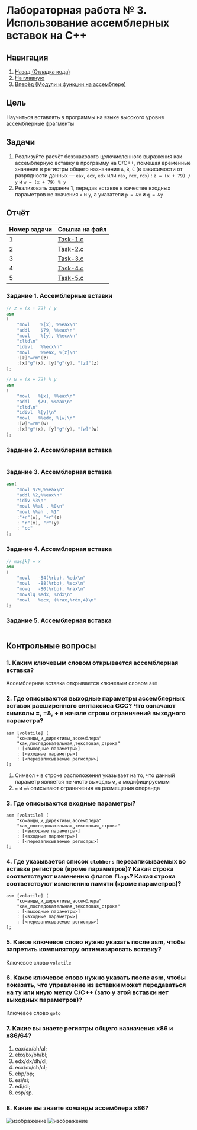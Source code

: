 # Лабораторная работа № 3. Использование ассемблерных вставок на С++

## Навигация

1. [Назад (Отладка кода)](https://github.com/konsilerinos/ACS-labs/blob/main/Lab_2/Lab_2.md)
2. [На главную](https://github.com/konsilerinos/ACS-labs)
3. [Вперёд (Модули и функции на ассемблере)](https://github.com/konsilerinos/ACS-labs/blob/main/Lab_4/Lab_4.md)

## Цель

Научиться вставлять в программы на языке высокого уровня ассемблерные фрагменты

## Задачи

1. Реализуйте расчёт беззнакового целочисленного выражения как ассемблерную вставку в программу на C/C++, помещая временные значения в регистры общего назначения `A`, `B`, `C` (в зависимости от разрядности данных — `eax`, `ecx`, `edx` или `rax`, `rcx`, `rdx`) : `z = (x + 79) / y` и `w = (x + 79) % y`
2. Реализовать задание 1, передав вставке в качестве входных параметров не значения `x` и `y`, а указатели `p = &x` и `q = &y`

## Отчёт

| Номер задачи | Ссылка на файл                                                                        |
| ------------ | ------------------------------------------------------------------------------------- |
| 1            | [Task-1.c](https://github.com/konsilerinos/ACS-labs/blob/main/Lab_3/Sources/Task-1.c) |
| 2            | [Task-2.c](https://github.com/konsilerinos/ACS-labs/blob/main/Lab_3/Sources/Task-2.c) |
| 3            | [Task-3.c](https://github.com/konsilerinos/ACS-labs/blob/main/Lab_3/Sources/Task-3.c) |
| 4            | [Task-4.c](https://github.com/konsilerinos/ACS-labs/blob/main/Lab_3/Sources/Task-4.c) |
| 5            | [Task-5.c](https://github.com/konsilerinos/ACS-labs/blob/main/Lab_3/Sources/Task-5.c) |

### Задание 1. Ассемблерные вставки
```C++
// z = (x + 79) / y
asm
(
    "movl    %[x], %%eax\n"
    "addl    $79, %%eax\n"
    "movl    %[y], %%ecx\n"
    "cltd\n"
    "idivl   %%ecx\n"
    "movl    %%eax, %[z]\n"
    :[z]"=rm"(z)
    :[x]"g"(x), [y]"g"(y), "[z]"(z)
);
```
```C++
// w = (x + 79) % y
asm
(
    "movl   %[x], %%eax\n"
    "addl   $79, %%eax\n"
    "cltd\n"
    "idivl  %[y]\n"
    "movl   %%edx, %[w]\n"
    :[w]"=rm"(w)
    :[x]"g"(x), [y]"g"(y), "[w]"(w)
);
```

### Задание 2. Ассемблерная вставка
```C++

```

### Задание 3. Ассемблерная вставка
```C++
asm(
	"movl $79,%%eax\n"
	"addl %2,%%eax\n"
	"idiv %3\n"
	"movl %%al , %0\n"
	"movl %%ah , %1"
	:"+r"(w), "+r"(z)
	: "r"(x), "r"(y)
	: "cc"
);
```

### Задание 4. Ассемблерная вставка
```C++
// mas[k] = x
asm
(
    "movl	-84(%rbp), %edx\n"
    "movl	-88(%rbp), %ecx\n"
    "movq	-80(%rbp), %rax\n"
    "movslq	%edx, %rdx\n"
    "movl	%ecx, (%rax,%rdx,4)\n"
);
```

### Задание 5. Ассемблерная вставка
```C++

```

## Контрольные вопросы

### 1. Каким ключевым словом открывается ассемблерная вставка?

Ассемблерная вставка открывается ключевым словом ```asm```

### 2. Где описываются выходные параметры ассемблерных вставок расширенного синтаксиса GCC? Что означают символы =, =&, + в начале строки ограничений выходного параметра?

```
asm [volatile] (
    "команды␣и␣директивы␣ассемблера"
    "как␣последовательная␣текстовая␣строка"
    : [<выходные параметры>] 
    : [<входные параметры>] 
    : [<перезаписываемые регистры>]
);
```

1. Символ `+` в строке расположения указывает на то, что данный параметр является не чисто выходным, а модифицируемым
2. `=` и `=&` описывают ограничения на размещения операнда

### 3. Где описываются входные параметры?

```
asm [volatile] (
    "команды␣и␣директивы␣ассемблера"
    "как␣последовательная␣текстовая␣строка"
    : [<выходные параметры>] 
    : [<входные параметры>] 
    : [<перезаписываемые регистры>]
);
```

### 4. Где указывается список `clobbers` перезаписываемых во вставке регистров (кроме параметров)? Какая строка соответствуют изменению флагов `flags`? Какая строка соответствуют изменению памяти (кроме параметров)?

```
asm [volatile] (
    "команды␣и␣директивы␣ассемблера"
    "как␣последовательная␣текстовая␣строка"
    : [<выходные параметры>] 
    : [<входные параметры>] 
    : [<перезаписываемые регистры>]
);
```

### 5. Какое ключевое слово нужно указать после asm, чтобы запретить компилятору оптимизировать вставку?

Ключевое слово `volatile`

### 6. Какое ключевое слово нужно указать после asm, чтобы показать, что управление из вставки может передаваться на ту или иную метку C/C++ (зато у этой вставки нет выходных параметров)?

Ключевое слово `goto`

### 7. Какие вы знаете регистры общего назначения x86 и x86/64?

1. eax/ax/ah/al;
2. ebx/bx/bh/bl;
3. edx/dx/dh/dl;
4. ecx/cx/ch/cl;
5. ebp/bp;
6. esi/si;
7. edi/di;
8. esp/sp.

### 8. Какие вы знаете команды ассемблера x86?

![изображение](https://user-images.githubusercontent.com/78896451/137224261-e3f95ea3-402f-4844-8810-e30df06f55f8.png)
![изображение](https://user-images.githubusercontent.com/78896451/137224305-d180b6ba-b4f8-47a2-9569-4cd3c2dee2ba.png)
